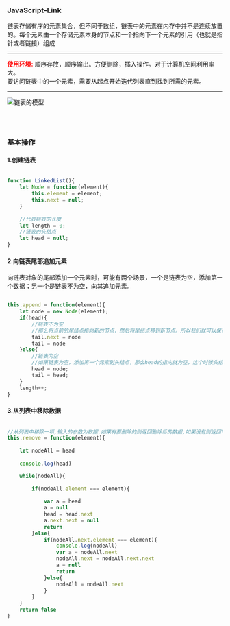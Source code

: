 ### JavaScript-Link

链表存储有序的元素集合，但不同于数组，链表中的元素在内存中并不是连续放置的。每个元素由一个存储元素本身的节点和一个指向下一个元素的引用（也就是指针或者链接）组成

--------

**<font color=#FF0000>使用环境:</font>** 顺序存放，顺序输出。方便删除，插入操作。对于计算机空间利用率大。  
要访问链表中的一个元素，需要从起点开始迭代列表直到找到所需的元素。

--------

![链表的模型](https://images2017.cnblogs.com/blog/1120165/201712/1120165-20171207161602113-1451349858.png)


<br>
<br>

### 基本操作

#### 1.创建链表

``` JavaScript

function LinkedList(){
	let Node = function(element){
		this.element = element;
		this.next = null; 
	} 
	
	//代表链表的长度
	let length = 0;
	//链表的头结点
	let head = null;
}

```

#### 2.向链表尾部追加元素

向链表对象的尾部添加一个元素时，可能有两个场景，一个是链表为空，添加第一个数据；另一个是链表不为空，向其追加元素。

``` JavaScript

this.append = function(element){
	let node = new Node(element);
	if(head){
		//链表不为空
		//那么将当前的尾结点指向新的节点，然后将尾结点移到新节点。所以我们就可以保证尾结点的下一节点一直为null。
		tail.next = node
		tail = node
	}else{
		//链表为空
		//如果链表为空，添加第一个元素到头结点，那么head的指向就为空，这个时候头结点和尾结点应该是重合，也就是同一数据。
		head = node;
		tail = head;
	}
	length++;
}

```

#### 3.从列表中移除数据

``` JavaScript

//从列表中移除一项,输入的参数为数据.如果有要删除的则返回删除后的数据,如果没有则返回false
this.remove = function(element){
	
	let nodeAll = head
	
	console.log(head)

	while(nodeAll){
		
		if(nodeAll.element === element){
			
			var a = head
			a = null
			head = head.next
			a.next.next = null
			return 
		}else{						
			if(nodeAll.next.element === element){	
				console.log(nodeAll)
				var a = nodeAll.next
				nodeAll.next = nodeAll.next.next
				a = null
				return 
			}else{
				nodeAll = nodeAll.next
			}
		}
	}
	return false 
}

```

